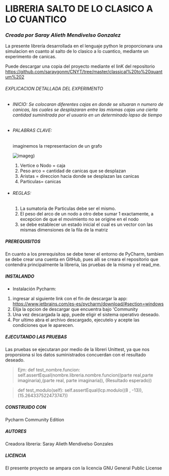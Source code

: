 # LIBRERIA SALTO DE LO CLASICO A LO CUANTICO 

### _Creada por Saray Alieth Mendivelso Gonzalez_
La presente librería desarrollada en el lenguaje python le proporcionara una simulacion en cuanto al salto de lo clasico a lo cuantico, mediante un experimento de canicas.

Puede descargar una copia del proyecto mediante el linK del repositorio https://github.com/saraygonm/CNYT/tree/master/classical%20to%20quantum%202

###### EXPLICACION DETALLADA DEL EXPERIMENTO 
-  ###### INICIO: Se colocaran diferentes cajas en donde se situaran n numero de canicas, las cuales se desplazaran entre las mismas cajas una cierta cantidad suminitrada por el usuario en un determinado lapso de tiempo 

-  ###### PALABRAS CLAVE:
    imaginemos la rrepresentacion de un grafo 
    
    
    ![image](https://user-images.githubusercontent.com/111905625/190961122-81af77b4-f466-40dd-aee5-96973a89a08e.png)g)

    1) Vertice o Nodo = caja
    2) Peso arco = cantidad de canicas que se desplazan
    3) Aristas = direccion hacia donde se desplazan las canicas
    4) Particulas= canicas
   
-  ###### REGLAS: 
    1) La sumatoria de Particulas debe ser el mismo.
    2) El peso del arco de un nodo a otro  debe sumar  1 exactamente, a excepcion de que el movimiento no se origine en el nodo
    3) se debe establecer un estado inicial el cual es un vector con las mismas dimensiones de la fila de la matriz 
  
  
##### PREREQUISITOS 
En cuanto a los prerequisitos se debe tener el entorno de PyCharm, tambien se debe crear una cuenta en GitHub, pues alli se creara el repositorio que contendra principalmente la libreria, las pruebas de la misma y el read_me.

##### INSTALANDO 
- Instalación Pycharm:
1) ingresar al siguiente link  con el fin de descargar la app: https://www.jetbrains.com/es-es/pycharm/download/#section=windows
2) Elija la opcion de descargar que encuentra bajo 'Community
3) Una vez descargada la app, puede eligir el sistema operativo deseado.
4) Por ultimo abra el archivo descargado, ejecutelo y acepte las condiciones que le aparecen.

##### EJECUTANDO LAS PRUEBAS
Las pruebas se ejecutaran por medio de la libreri Unittest, ya que nos proporsiona si los datos suministrados concuerdan con el resultado deseado.

> Ejm: def test_nombre.funcion:
      self.assertEqual(nombre.libreria.nombre.funcion((parte real,parte imaginaria),(parte real, parte imaginaria)), (Resultado esperado))
      
> def test_modulo(self):
        self.assertEqual(lcp.modulo((8 , -13)), (15.264337522473747))
        
##### CONSTRUIDO CON
Pycharm Community Edition 

##### AUTORES
Creadora libreria: Saray Alieth Mendivelso Gonzales

##### LICENCIA
El presente proyecto se ampara con la licencia GNU General Public License






